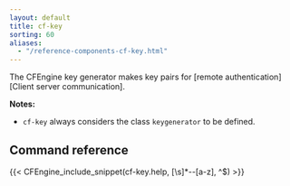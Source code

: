 ```yaml
---
layout: default
title: cf-key
sorting: 60
aliases:
  - "/reference-components-cf-key.html"
---
```


The CFEngine key generator makes key pairs for [remote authentication][Client server communication].

**Notes:**

- `cf-key` always considers the class `keygenerator` to be defined.

## Command reference

{{< CFEngine_include_snippet(cf-key.help, [\s]*--[a-z], ^$) >}}
